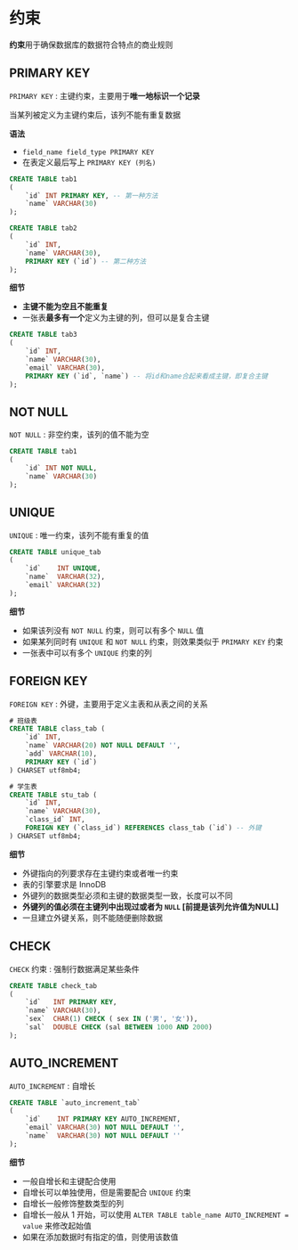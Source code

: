 # 约束

**约束**用于确保数据库的数据符合特点的商业规则

## PRIMARY KEY

`PRIMARY KEY` : 主键约束，主要用于**唯一地标识一个记录**

当某列被定义为主键约束后，该列不能有重复数据

**语法**

-   `field_name field_type PRIMARY KEY`
-   在表定义最后写上 `PRIMARY KEY (列名)`

```sql
CREATE TABLE tab1
(
    `id` INT PRIMARY KEY, -- 第一种方法
    `name` VARCHAR(30)
);

CREATE TABLE tab2
(
    `id` INT,
    `name` VARCHAR(30),
    PRIMARY KEY (`id`) -- 第二种方法
);
```

**细节**

-   **主键不能为空且不能重复**
-   一张表**最多有一个**定义为主键的列，但可以是复合主键

```sql
CREATE TABLE tab3
(
    `id` INT,
    `name` VARCHAR(30),
    `email` VARCHAR(30),
    PRIMARY KEY (`id`, `name`) -- 将id和name合起来看成主键，即复合主键
);
```

## NOT NULL

`NOT NULL` : 非空约束，该列的值不能为空

```sql
CREATE TABLE tab1
(
    `id` INT NOT NULL,
    `name` VARCHAR(30)
);
```

## UNIQUE

`UNIQUE` : 唯一约束，该列不能有重复的值

```sql
CREATE TABLE unique_tab
(
    `id`    INT UNIQUE,
    `name`  VARCHAR(32),
    `email` VARCHAR(32)
);
```

**细节**

-   如果该列没有 `NOT NULL` 约束，则可以有多个 `NULL` 值
-   如果某列同时有 `UNIQUE` 和 `NOT NULL` 约束，则效果类似于 `PRIMARY KEY` 约束
-   一张表中可以有多个 `UNIQUE` 约束的列

## FOREIGN KEY

`FOREIGN KEY` : 外键，主要用于定义主表和从表之间的关系

```sql
# 班级表
CREATE TABLE class_tab (
    `id` INT,
    `name` VARCHAR(20) NOT NULL DEFAULT '',
    `add` VARCHAR(10),
    PRIMARY KEY (`id`)
) CHARSET utf8mb4;

# 学生表
CREATE TABLE stu_tab (
    `id` INT,
    `name` VARCHAR(30),
    `class_id` INT,
    FOREIGN KEY (`class_id`) REFERENCES class_tab (`id`) -- 外键
) CHARSET utf8mb4;
```

**细节**

- 外键指向的列要求存在主键约束或者唯一约束
- 表的引擎要求是 InnoDB
- 外键列的数据类型必须和主键的数据类型一致，长度可以不同
- **外键列的值必须在主键列中出现过或者为 `NULL` [前提是该列允许值为NULL]**
- 一旦建立外键关系，则不能随便删除数据

## CHECK

`CHECK` 约束 : 强制行数据满足某些条件

```sql
CREATE TABLE check_tab
(
    `id`   INT PRIMARY KEY,
    `name` VARCHAR(30),
    `sex`  CHAR(1) CHECK ( sex IN ('男', '女')), 
    `sal`  DOUBLE CHECK (sal BETWEEN 1000 AND 2000)
);
```

## AUTO_INCREMENT

`AUTO_INCREMENT` : 自增长

```sql
CREATE TABLE `auto_increment_tab`
(
    `id`    INT PRIMARY KEY AUTO_INCREMENT,
    `email` VARCHAR(30) NOT NULL DEFAULT '',
    `name`  VARCHAR(30) NOT NULL DEFAULT ''
);
```

**细节**

- 一般自增长和主键配合使用
- 自增长可以单独使用，但是需要配合 `UNIQUE` 约束
- 自增长一般修饰整数类型的列
- 自增长一般从 1 开始，可以使用 `ALTER TABLE table_name AUTO_INCREMENT = value` 来修改起始值
- 如果在添加数据时有指定的值，则使用该数值
